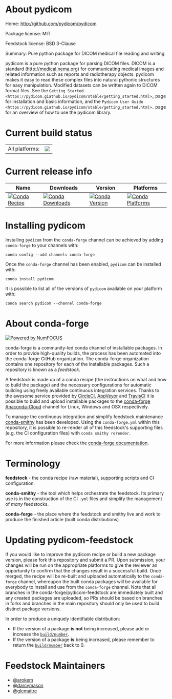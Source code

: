 About pydicom
=============

Home: http://github.com/pydicom/pydicom

Package license: MIT

Feedstock license: BSD 3-Clause

Summary: Pure python package for DICOM medical file reading and writing

pydicom is a pure python package for parsing DICOM files. DICOM is a
standard (http://medical.nema.org) for communicating medical images and
related information such as reports and radiotherapy objects.  pydicom
makes it easy to read these complex files into natural pythonic structures
for easy manipulation. Modified datasets can be written again to DICOM
format files. See the `Getting Started
<https://pydicom.giathub.io/pydicom/stable/getting_started.html>`_ page for
installation and basic information, and the `Pydicom User Guide
<https://pydicom.giathub.io/pydicom/stable/getting_started.html>`_ page for
an overview of how to use the pydicom library.


Current build status
====================


<table><tr><td>All platforms:</td>
    <td>
      <a href="https://dev.azure.com/conda-forge/feedstock-builds/_build/latest?definitionId=3235&branchName=master">
        <img src="https://dev.azure.com/conda-forge/feedstock-builds/_apis/build/status/pydicom-feedstock?branchName=master">
      </a>
    </td>
  </tr>
</table>

Current release info
====================

| Name | Downloads | Version | Platforms |
| --- | --- | --- | --- |
| [![Conda Recipe](https://img.shields.io/badge/recipe-pydicom-green.svg)](https://anaconda.org/conda-forge/pydicom) | [![Conda Downloads](https://img.shields.io/conda/dn/conda-forge/pydicom.svg)](https://anaconda.org/conda-forge/pydicom) | [![Conda Version](https://img.shields.io/conda/vn/conda-forge/pydicom.svg)](https://anaconda.org/conda-forge/pydicom) | [![Conda Platforms](https://img.shields.io/conda/pn/conda-forge/pydicom.svg)](https://anaconda.org/conda-forge/pydicom) |

Installing pydicom
==================

Installing `pydicom` from the `conda-forge` channel can be achieved by adding `conda-forge` to your channels with:

```
conda config --add channels conda-forge
```

Once the `conda-forge` channel has been enabled, `pydicom` can be installed with:

```
conda install pydicom
```

It is possible to list all of the versions of `pydicom` available on your platform with:

```
conda search pydicom --channel conda-forge
```


About conda-forge
=================

[![Powered by NumFOCUS](https://img.shields.io/badge/powered%20by-NumFOCUS-orange.svg?style=flat&colorA=E1523D&colorB=007D8A)](http://numfocus.org)

conda-forge is a community-led conda channel of installable packages.
In order to provide high-quality builds, the process has been automated into the
conda-forge GitHub organization. The conda-forge organization contains one repository
for each of the installable packages. Such a repository is known as a *feedstock*.

A feedstock is made up of a conda recipe (the instructions on what and how to build
the package) and the necessary configurations for automatic building using freely
available continuous integration services. Thanks to the awesome service provided by
[CircleCI](https://circleci.com/), [AppVeyor](https://www.appveyor.com/)
and [TravisCI](https://travis-ci.org/) it is possible to build and upload installable
packages to the [conda-forge](https://anaconda.org/conda-forge)
[Anaconda-Cloud](https://anaconda.org/) channel for Linux, Windows and OSX respectively.

To manage the continuous integration and simplify feedstock maintenance
[conda-smithy](https://github.com/conda-forge/conda-smithy) has been developed.
Using the ``conda-forge.yml`` within this repository, it is possible to re-render all of
this feedstock's supporting files (e.g. the CI configuration files) with ``conda smithy rerender``.

For more information please check the [conda-forge documentation](https://conda-forge.org/docs/).

Terminology
===========

**feedstock** - the conda recipe (raw material), supporting scripts and CI configuration.

**conda-smithy** - the tool which helps orchestrate the feedstock.
                   Its primary use is in the construction of the CI ``.yml`` files
                   and simplify the management of *many* feedstocks.

**conda-forge** - the place where the feedstock and smithy live and work to
                  produce the finished article (built conda distributions)


Updating pydicom-feedstock
==========================

If you would like to improve the pydicom recipe or build a new
package version, please fork this repository and submit a PR. Upon submission,
your changes will be run on the appropriate platforms to give the reviewer an
opportunity to confirm that the changes result in a successful build. Once
merged, the recipe will be re-built and uploaded automatically to the
`conda-forge` channel, whereupon the built conda packages will be available for
everybody to install and use from the `conda-forge` channel.
Note that all branches in the conda-forge/pydicom-feedstock are
immediately built and any created packages are uploaded, so PRs should be based
on branches in forks and branches in the main repository should only be used to
build distinct package versions.

In order to produce a uniquely identifiable distribution:
 * If the version of a package **is not** being increased, please add or increase
   the [``build/number``](https://conda.io/docs/user-guide/tasks/build-packages/define-metadata.html#build-number-and-string).
 * If the version of a package **is** being increased, please remember to return
   the [``build/number``](https://conda.io/docs/user-guide/tasks/build-packages/define-metadata.html#build-number-and-string)
   back to 0.

Feedstock Maintainers
=====================

* [@arokem](https://github.com/arokem/)
* [@darcymason](https://github.com/darcymason/)
* [@glemaitre](https://github.com/glemaitre/)

